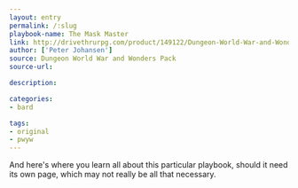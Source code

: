 ```yaml
---
layout: entry
permalink: /:slug
playbook-name: The Mask Master
link: http://drivethrurpg.com/product/149122/Dungeon-World-War-and-Wonders-Pack
author: ['Peter Johansen']
source: Dungeon World War and Wonders Pack
source-url:

description:

categories:
- bard

tags:
- original
- pwyw
---
```


And here's where you learn all about this particular playbook, should it need its own page, which may not really be all that necessary.
